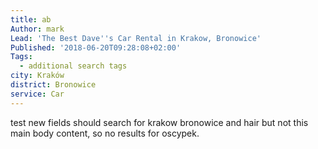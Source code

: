 ```yaml
---
title: ab
Author: mark
Lead: 'The Best Dave''s Car Rental in Krakow, Bronowice'
Published: '2018-06-20T09:28:08+02:00'
Tags:
  - additional search tags
city: Kraków
district: Bronowice
service: Car
---
```

test new fields should search for krakow bronowice and hair but not this main body content, so no results for oscypek.
